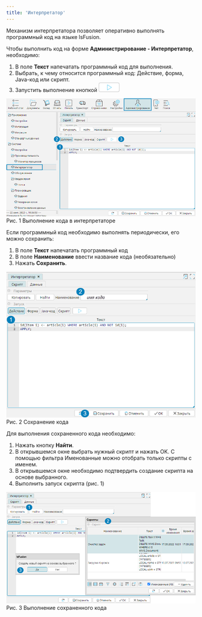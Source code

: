 ```yaml
---
title: 'Интерпретатор'
---
```


Механизм интерпретатора позволяет оперативно выполнять программный код на языке lsFusion.

Чтобы выполнить код на форме **Администрирование - Интерпретатор**, необходимо:
1. В поле **Текст** напечатать программный код для выполнения.
2. Выбрать, к чему относится программный код: Действие, форма, Java-код или скрипт.
3. Запустить выполнение кнопкой ![](img/interpreter1.png)

![](img/interpreter2.png)  
Рис. 1 Выполнение кода в интерпретаторе  

Если программный код необходимо выполнять периодически, его можно сохранить:

1. В поле **Текст** напечатать программный код
2. В поле **Наименование** ввести название кода (необязательно)
3. Нажать **Сохранить**.

![](img/interpreter3.png)  
Рис. 2 Сохранение кода  

Для выполнения сохраненного кода необходимо:

1. Нажать кнопку **Найти**.
2. В открывшемся окне выбрать нужный скрипт и нажать OK. С помощью фильтра Именованные можно отобрать только скрипты с именем.
3. В открывшемся окне необходимо подтвердить создание скрипта на основе выбранного.
4. Выполнить запуск скрипта (рис. 1)

![](img/interpreter4.png)
Рис. 3 Выполнение сохраненного кода  



